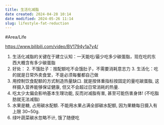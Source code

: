 ```yaml
---
title: 生活化减脂
date created: 2024-04-28 10:14
date modified: 2024-05-26 11:14
slug: lifestyle-fat-reduction
---
```

#Area/Life 

https://www.bilibili.com/video/BV1794y1a7y4/

1. 生活化减脂的关键在于建立认知：一天能吃/最少吃多少碳蛋脂，现在吃的东西大概含有多少碳蛋脂
2. 好处：
	2. 不饿肚子：按配额吃不会饿肚子，不需要消耗意志力
	3. 生活化：吃的就是日常外卖食堂，不是必须每餐都自己做
3. 用控制饮食配额的方式制造热量缺口. 就是按体重指标按固定的量吃碳蛋脂, 这样摄入营养能够保证健康, 但又不会超过日常消耗的热量.
4. 吃太少太偏会影响基本生理功能, 反而对减脂有害, 甚至可能伤害身体! (不吃脂肪就无法减脂)
5. 水果是糖, 占用碳水配额. 不能用水果占满全部碳水配额, 因为果糖每日摄入有上限 30~50g.
6. 绿叶蔬菜碳水忽略不计, 饿了随便吃

